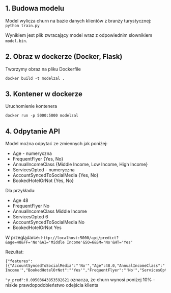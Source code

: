 
## 1. Budowa modelu

Model wylicza churn na bazie danych klientów z branży turystycznej: 
`python train.py`

Wynikiem jest plik zwracający model wraz z odpowiednim słownikiem `model.bin`.

## 2. Obraz w dockerze (Docker, Flask)

Tworzymy obraz na pliku Dockerfile

`docker build -t modelzal .`

## 3. Kontener w dockerze

Uruchomienie kontenera

`docker run -p 5000:5000 modelzal`

## 4. Odpytanie API

Model można odpytać ze zmiennych jak poniżej:
- Age - numeryczna
- FrequentFlyer {Yes, No}
- AnnualIncomeClass {Middle Income, Low Income, High Income}
- ServicesOpted - numeryczna
- AccountSyncedToSocialMedia {Yes, No}
- BookedHotelOrNot {Yes, No}

Dla przykładu: 
- Age 48
- FrequentFlyer No
- AnnualIncomeClass Middle Income
- ServicesOpted 6
- AccountSyncedToSocialMedia No
- BookedHotelOrNot Yes

W przeglądarce:
`http://localhost:5000/api/predict?&age=48&FF='No'&AI='Middle Income'&SO=6&SM='No'&HT='Yes'`


Rezultat:
```
{"features":[{"AccountSyncedToSocialMedia":"'No'","Age":48.0,"AnnualIncomeClass":"'Middle Income'","BookedHotelOrNot":"'Yes'","FrequentFlyer":"'No'","ServicesOpted":6.0}],"y_pred":0.09503643853592621}
```

`"y_pred":0.09503643853592621` oznacza, że churn wynosi poniżej 10% - niskie prawdopodobieństwo odejścia klienta

